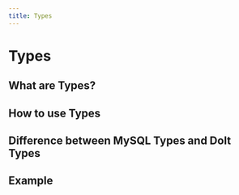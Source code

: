 ```yaml
---
title: Types
---
```


# Types

## What are Types?



## How to use Types



## Difference between MySQL Types and Dolt Types



## Example


